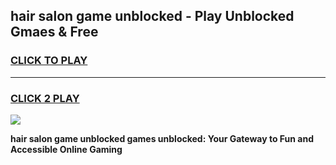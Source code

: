 
## hair salon game unblocked - Play Unblocked Gmaes & Free
<h3>
<a href="https://premium.freeplayer.one?title=hair_salon_game_unblocked&ref=20F">CLICK TO PLAY</a></h3>
<hr>

<h3>
<a href="https://premium.freeplayer.one?title=hair_salon_game_unblocked&ref=20F">CLICK 2 PLAY</a>
  
</h3>

<a href="https://premium.freeplayer.one?title=hair_salon_game_unblocked&ref=20F/"><img src="https://clearcache.store/games.png"></a>


**hair salon game unblocked games unblocked: Your Gateway to Fun and Accessible Online Gaming**
